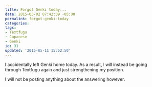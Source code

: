 ```yaml
---
title: Forgot Genki today...
date: 2015-03-02 07:42:39 -05:00
permalink: forgot-genki-today
categories:
tags:
- Textfugu
- Japanese
- Genki
id: 31
updated: '2015-05-11 15:52:50'
---
```


I accidentally left Genki home today. As a result, I will instead be going through Textfugu again and just strengthening my position.

I will not be posting anything about the answering however.

